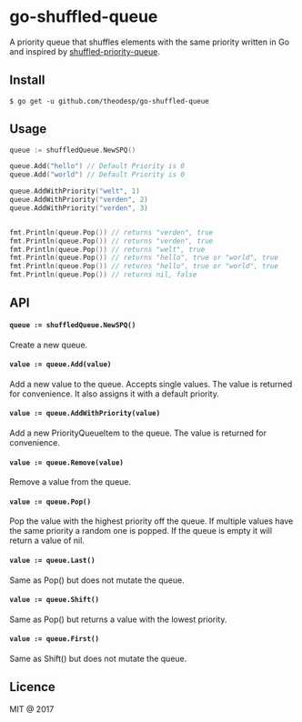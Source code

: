 # go-shuffled-queue
A priority queue that shuffles elements with the same priority written in Go 
and inspired by [shuffled-priority-queue](https://github.com/mafintosh/shuffled-priority-queue).

## Install

`$ go get -u github.com/theodesp/go-shuffled-queue`

## Usage
```go
queue := shuffledQueue.NewSPQ()

queue.Add("hello") // Default Priority is 0
queue.Add("world") // Default Priority is 0

queue.AddWithPriority("welt", 1)
queue.AddWithPriority("verden", 2)
queue.AddWithPriority("verden", 3)


fmt.Println(queue.Pop()) // returns "verden", true
fmt.Println(queue.Pop()) // returns "verden", true
fmt.Println(queue.Pop()) // returns "welt", true
fmt.Println(queue.Pop()) // returns "hello", true or "world", true
fmt.Println(queue.Pop()) // returns "hello", true or "world", true
fmt.Println(queue.Pop()) // returns nil, false

```


## API

#### `queue := shuffledQueue.NewSPQ()`
Create a new queue.


#### `value := queue.Add(value)`

Add a new value to the queue. Accepts single values. The value is returned for convenience. It also assigns it with a default priority.

#### `value := queue.AddWithPriority(value)`

Add a new PriorityQueueItem to the queue. The value is returned for convenience.


#### `value := queue.Remove(value)`

Remove a value from the queue.


#### `value := queue.Pop()`

Pop the value with the highest priority off the queue. If multiple values have the same priority a random one is popped.
If the queue is empty it will return a value of nil.

#### `value := queue.Last()`

Same as Pop() but does not mutate the queue.

#### `value := queue.Shift()`

Same as Pop() but returns a value with the lowest priority.

#### `value := queue.First()`

Same as Shift() but does not mutate the queue.


## Licence
MIT @ 2017
